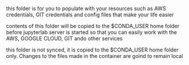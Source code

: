 this folder is for you to populate with your resources such as
AWS credentials, GIT credentials and config files that make your life easier

contents of this folder will be copied to the $CONDA\_USER home folder 
before jupyterlab server is started so that you can easily work with the AWS,
GOOGLE CLOUD, GIT ando other services

this folder is not synced, it is copied to the $CONDA\_USER home folder only.
Changes to the files made in the container are goind to remain local
